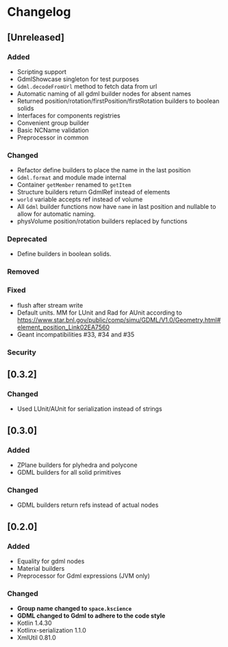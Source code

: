 # Changelog

## [Unreleased]
### Added
- Scripting support
- GdmlShowcase singleton for test purposes
- `Gdml.decodeFromUrl` method to fetch data from url
- Automatic naming of all gdml builder nodes for absent names
- Returned position/rotation/firstPosition/firstRotation builders to boolean solids
- Interfaces for components registries
- Convenient group builder
- Basic NCName validation
- Preprocessor in common

### Changed
- Refactor define builders to place the name in the last position
- `Gdml.format` and module made internal
- Container `getMember` renamed to `getItem`
- Structure builders return GdmlRef instead of elements
- `world` variable accepts ref instead of volume
- All `Gdml` builder functions now have `name` in last position and nullable to allow for automatic naming.
- physVolume position/rotation builders replaced by functions

### Deprecated
- Define builders in boolean solids.

### Removed

### Fixed
- flush after stream write
- Default units. MM for LUnit and Rad for AUnit according to https://www.star.bnl.gov/public/comp/simu/GDML/V1.0/Geometry.html#element_position_Link02EA7560
- Geant incompatibilities #33, #34 and #35

### Security

## [0.3.2]

### Changed
- Used LUnit/AUnit for serialization instead of strings

## [0.3.0]
### Added
- ZPlane builders for plyhedra and polycone
- GDML builders for all solid primitives

### Changed
- GDML builders return refs instead of actual nodes

## [0.2.0]
### Added
- Equality for gdml nodes
- Material builders
- Preprocessor for Gdml expressions (JVM only)

### Changed
- **Group name changed to `space.kscience`**
- **GDML changed to Gdml to adhere to the code style**
- Kotlin 1.4.30
- Kotlinx-serialization 1.1.0
- XmlUtil 0.81.0

